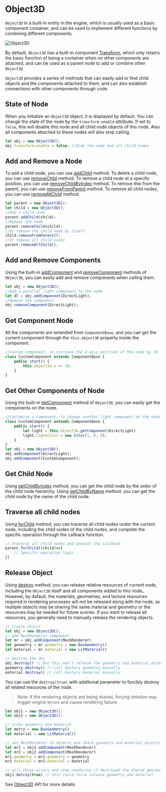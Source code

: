 # Object3D
`Object3D` in a built-in entity in the engine, which is usually used as a basic component container, and can be used to implement different functions by combining different components.

![Object3D](/images/Object3D.svg)

By default, `Object3D` has a built-in component [Transform](/guide/core/transform), which only retains the basic function of being a container when no other components are attached, and can be used as a parent node to add or combine other `Object3D`.

`Object3D` provides a series of methods that can easily add or find child objects and the components attached to them, and can also establish connections with other components through code.


## State of Node

When you initialize an `Object3D` object, it is displayed by default. You can change the state of the node by the `transform.enable` attribute. If set to `false`, this will disable this node and all child node objects of this node. Also all components attached to these nodes will also stop calling.

```ts
let obj = new Object3D();
obj.transform.enable = false; //Hide the node and all child nodes
```

## Add and Remove a Node

To add a child node, you can use [addChild](/api/classes/Object3D#addchild) method.
To delete a child node, you can use [removeChild](/api/classes/Object3D#removeChild) method.
To remove a child node at a specific position, you can use [removeChildByIndex](/api/classes/Object3D#removeChildByIndex) method.
To remove this from the parent, you can use [removeFromParent](/api/classes/Object3D#removeFromParent) method.
To remove all child nodes, you can use [removeAllChild](/api/classes/Object3D#removeAllChild) method.

```ts
let parent = new Object3D();
let child = new Object3D();
//Add a child node
parent.addChild(child);
//Remove the node
parent.removeChild(child);
//Or remove the child node by itself
child.removeFromParent();
//Or remove all child nodes
parent.removeAllChild();
```

## Add and Remove Components
Using the built-in [addComponent](/api/classes/Object3D#addComponent) and [removeComponent](/api/classes/Object3D#removeComponent) methods of `Object3D`, you can easily add and remove components when calling them.

```ts
let obj = new Object3D();
//Add a parallel light component to the node
let dl = obj.addComponent(DirectLight);
//Remove the component
obj.removeComponent(DirectLight);
```

## Get Component Node
All the components are extended from `ComponentBase`, and you can get the current component through the `this.object3D` property inside the component.
```ts
//Custom component, to increase the X-axis position of the node by 10
class CustomComponent extends ComponentBase {
    public start() {
        this.object3D.x += 10;
    } 
}
```

## Get Other Components of Node
Using the built-in [getComponent](/api/classes/Object3D#getComponent) method of `Object3D`, you can easily get the components on the node.
```ts
//Customize a component, to change another light component on the node, change the color of the light
class CustomComponent extends ComponentBase {
    public start() {
        let light = this.object3D.getComponent(DirectLight)
        light.lightColor = new Color(1, 0, 0);
    } 
}
let obj = new Object3D();
obj.addComponent(DirectLight);
obj.addComponent(CustomComponent);
```

## Get Child Node
Using [getChildByIndex](/api/classes/Object3D#getChildByIndex) method, you can get the child node by the order of the child node hierarchy.
Using [getChildByName](/api/classes/Object3D#getChildByName) method, you can get the child node by the name of the child node.

## Traverse all child nodes
Using [forChild](/api/classes/Object3D#forChild) method, you can traverse all child nodes under the current node, including the child nodes of the child nodes, and complete the specific operation through the callback function.
```ts
// Traverse all child nodes and execute the callback
parent.forChild((child)=>{
    // Specific operation logic
})
```

## Release Object
Using [destroy](/api/classes/Object3D#destroy) method, you can release relative resources of current node, including the `Object3D` itself and all components added to this node。However, by dafault, the materials, geometries, and texture resources required in rendering processes will not be released along with the node, as multiple objects may be sharing the same material and geometry or the resources may be needed for future scenes. If you want to release all resources, you generally need to manually release the rendering objects.

```ts
// create object
let obj = new Object3D();
// add MeshRenderer component
let mr = obj.addComponent(MeshRenderer)
let geometry = mr.geometry = new BoxGeometry()
let material = mr.material = new LitMaterial()

// destroy the obj
obj.destroy() // but this won't release the geometry and material object
geometry.destroy() // call destory geometry manually
material.destroy() // call destory material manually
```
You can use the `destroy(true)` with additional parameter to forcibly destroy all related resources of the node.
> Note: If the rendering objects are being shared, forcing deletion may trigger engine errors and cause rendering failure.
```ts
let obj1 = new Object3D();
let obj2 = new Object3D();

// crate geometry and material
let metry = new BoxGeometry()
let material = new LitMaterial()

// set MeshRenderer to objects and share geometry and material objects
let mr1 = obj1.addComponent(MeshRenderer)
let mr2 = obj2.addComponent(MeshRenderer)
mr1.geometry = mr2.geometry = geometry
mr2.material = mr2.material = material

// will throw errors and stop rendering if destroyed the shared geo/mat
obj1.detroy(true) // this could force release geometry and material
```

See [Object3D](/api/classes/Object3D) API for more details.


